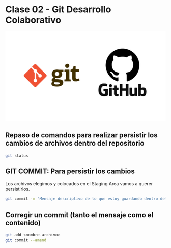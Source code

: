 # Clase 02 - Git Desarrollo Colaborativo

![Git-Github](_ref/git-github.png)

## Repaso de comandos para realizar persistir los cambios de archivos dentro del repositorio

```sh
git status
```

## GIT COMMIT: Para persistir los cambios 
Los archivos elegimos y colocados en el Staging Area vamos a querer persistirlos.

```sh
git commit -m "Mensaje descriptivo de lo que estoy guardando dentro del commit"
```

## Corregir un commit (tanto el mensaje como el contenido)

```sh
git add <nombre-archivo>
git commit --amend
```
